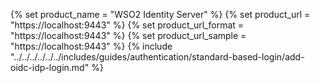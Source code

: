 {% set product_name = "WSO2 Identity Server" %}
{% set product_url = "https://localhost:9443" %}
{% set product_url_format = "https://localhost:9443" %}
{% set product_url_sample = "https://localhost:9443" %}
{% include "../../../../../../includes/guides/authentication/standard-based-login/add-oidc-idp-login.md" %}